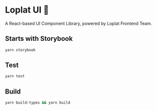 # Loplat UI 🚀

A React-based UI Component Library, powered by Loplat Frontend Team.

## Starts with Storybook
```bash
yarn storybook
```

## Test
```bash
yarn test
```

## Build
```bash
yarn build:types && yarn build
```
